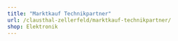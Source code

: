 ```yaml
---
title: "Marktkauf Technikpartner"
url: /clausthal-zellerfeld/marktkauf-technikpartner/
shop: Elektronik
---
```

